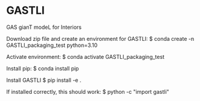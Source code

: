 # GASTLI
GAS gianT modeL for Interiors

Download zip file and create an environment for GASTLI: 
$ conda create -n GASTLI_packaging_test python=3.10

Activate environment:
$ conda activate GASTLI_packaging_test

Install pip:
$ conda install pip

Install GASTLI
$ pip install -e .

If installed correctly, this should work:
$ python -c "import gastli"
